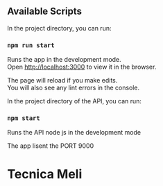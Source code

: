 ## Available Scripts

In the project directory, you can run:

### `npm run start`

Runs the app in the development mode.\
Open [http://localhost:3000](http://localhost:3000) to view it in the browser.

The page will reload if you make edits.\
You will also see any lint errors in the console.

In the project directory of the API, you can run:

### `npm start`

Runs the API node js in the development mode

The app lisent the PORT 9000

# Tecnica Meli
